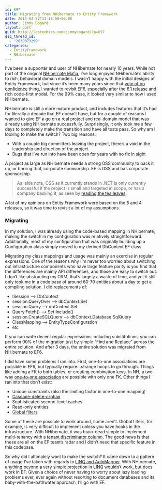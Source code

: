 ```yaml
---
id: 897
title: Migrating from NHibernate to Entity Framework
date: 2014-04-22T13:19:50+00:00
author: Jimmy Bogard
layout: post
guid: http://lostechies.com/jimmybogard/?p=897
dsq_thread_id:
  - "2630373299"
categories:
  - EntityFramework
  - NHibernate
---
```

I’ve been a supporter and user of NHibernate for nearly 10 years. While not part of the original [NHibernate Mafia](http://codebetter.com/scottbellware/2007/04/09/on-being-the-nhibernate-mafia/), I’ve long enjoyed NHibernate’s ability to rich, behavioral domain models. I wasn’t happy with the initial designs of Entity Framework, but since it’s been many years since that [vote of no confidence](http://efvote.wufoo.com/forms/ado-net-entity-framework-vote-of-no-confidence/) thing, I wanted to revisit EF6, especially after the [6.1 release](http://msdn.microsoft.com/en-us/data/jj574253.aspx) and rich code-first model. For the 99% case, it looked very similar to how I used NHibernate.

NHibernate is still a more mature product, and includes features that it’s had for literally a decade that EF doesn’t have, but for a couple of reasons I wanted to give EF a go on a real project and real domain model that was already using NHibernate successfully. Surprisingly, it only took me a few days to completely make the transition and have all tests pass. So why am I looking to make the switch? Two big reasons:

  * With a couple big committers leaving the project, there’s a void in the leadership and direction of the project
  * Bugs that I’ve run into have been open for years with no fix in sight

A project as large as NHibernate needs a strong OSS community to back it up, or barring that, corporate sponsorship. EF is OSS and has corporate sponsorship.

> As&nbsp; side note, OSS as it currently stands in .NET is only currently successful if the project is small and targeted in scope, or has a company backing it, as seen by [reading the tea leaves](http://www.nuget.org/packages).

A lot of my opinions on Entity Framework were based on the 5 and 4 releases, so it was time to revisit a lot of my assumptions.

### Migrating

In my solution, I was already using the code-based mapping in NHibernate, making the switch in my configuration was relatively straightforward. Additionally, most of my configuration that was originally building up a Configuration class simply moved to my derived DbContext EF class.

Migrating my class mappings and usage was mainly an exercise in regular expressions. One of the reasons why I’m never too worried about switching out infrastructure components who have large feature parity is you find that the differences are mainly API differences, and those are easy to switch out. I don’t like abstracting my ORM, that’s largely a waste of time, and yet it still only took me in a code base of around 60-70 entities about a day to get a compiling solution. I did replacements of:

  * ISession –> DbContext
  * session.QueryOver<T> –> dbContext.Set<T>
  * session.Query<T> –> dbContext.Set<T>
  * Query<T>.Fetch() –> Set<T>.Include()
  * session.CreateSQLQuery –> dbContext.Database.SqlQuery
  * ClassMapping<T> –> EntityTypeConfiguration<T>
  * etc

If you can write decent regular expressions including substitutions, you can perform 90% of the migration just by simple “Find and Replace” across the entire solution. And after 3 days, the entire solution was migrated from NHibernate to EF6.

I did have some problems I ran into. First, one-to-one associations are possible in EF6, but typically require…strange hoops to go through. Things like adding a FK to both tables, or creating combination keys. In NH, a two-way [one-to-one association](http://ayende.com/blog/3960/nhibernate-mapping-one-to-one) are possible with only one FK. Other things I ran into that don’t exist:

  * Unique constraints (also the limiting factor in one-to-one mapping)
  * [Cascade-delete-orphan](http://ayende.com/blog/1890/nhibernate-cascades-the-different-between-all-all-delete-orphans-and-save-update)
  * Sophisticated second-level caches
  * Read-only entities
  * [Global filters](http://ayende.com/blog/3993/nhibernate-filters)

Some of these are possible to work around, some aren’t. Global filters, for example, is very difficult to implement unless you have hooks in the infrastructure. With NHibernate, it was brain-dead simple to implement multi-tenancy with a [tenant discriminator column](http://msdn.microsoft.com/en-us/library/aa479086.aspx#mlttntda_sdshs). The good news is that these are all on the EF team’s radar and I didn’t need that specific feature in this codebase.

So why did I ultimately want to make the switch? It came down to a pattern of usage I’ve taken with regards to [LINQ and AutoMapper](http://lostechies.com/jimmybogard/2014/04/03/using-automapper-to-prevent-select-n1-problems/). With NHibernate, anything beyond a very simple projection in LINQ wouldn’t work, but does work in EF. Given a choice of never having to worry about lazy loading problems ever, ever again without resorting to document databases and its baby-with-the-bathwater approach, I’ll go with EF.